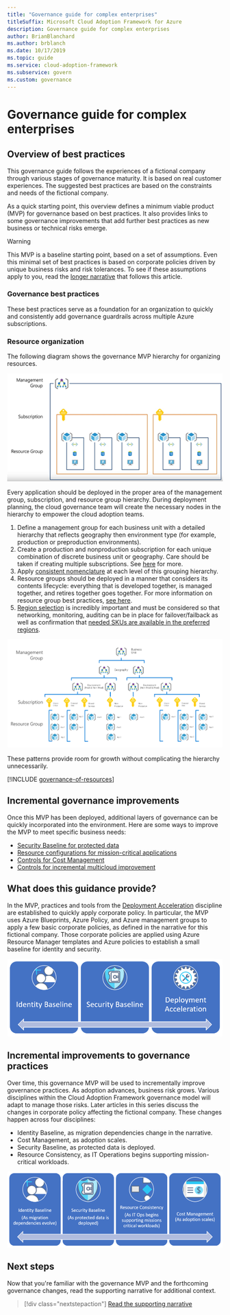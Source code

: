```yaml
---
title: "Governance guide for complex enterprises"
titleSuffix: Microsoft Cloud Adoption Framework for Azure
description: Governance guide for complex enterprises
author: BrianBlanchard
ms.author: brblanch
ms.date: 10/17/2019
ms.topic: guide
ms.service: cloud-adoption-framework
ms.subservice: govern
ms.custom: governance
---
```


# Governance guide for complex enterprises

## Overview of best practices

This governance guide follows the experiences of a fictional company through various stages of governance maturity. It is based on real customer experiences. The suggested best practices are based on the constraints and needs of the fictional company.

As a quick starting point, this overview defines a minimum viable product (MVP) for governance based on best practices. It also provides links to some governance improvements that add further best practices as new business or technical risks emerge.

> [!WARNING]
> This MVP is a baseline starting point, based on a set of assumptions. Even this minimal set of best practices is based on corporate policies driven by unique business risks and risk tolerances. To see if these assumptions apply to you, read the [longer narrative](./narrative.md) that follows this article.

### Governance best practices

These best practices serve as a foundation for an organization to quickly and consistently add governance guardrails across multiple Azure subscriptions.

### Resource organization

The following diagram shows the governance MVP hierarchy for organizing resources.

![Diagram of resource organization](../../../_images/govern/resource-organization.png)

Every application should be deployed in the proper area of the management group, subscription, and resource group hierarchy. During deployment planning, the cloud governance team will create the necessary nodes in the hierarchy to empower the cloud adoption teams.

1. Define a management group for each business unit with a detailed hierarchy that reflects geography then environment type (for example, production or preproduction environments).
2. Create a production and nonproduction subscription for each unique combination of discrete business unit or geography. Care should be taken if creating multiple subscriptions. See [here](../../../decision-guides/subscriptions/index.md) for more.
3. Apply [consistent nomenclature](../../../ready/azure-best-practices/naming-and-tagging.md) at each level of this grouping hierarchy.
4. Resource groups should be deployed in a manner that considers its contents lifecycle: everything that is developed together, is managed together, and retires together goes together. For more information on resource group best practices, [see here](../../../decision-guides/resource-consistency/index.md).
5. [Region selection](../../../decision-guides/regions/index.md) is incredibly important and must be considered so that networking, monitoring, auditing can be in place for failover/failback as well as confirmation that [needed SKUs are available in the preferred regions](https://azure.microsoft.com/global-infrastructure/services).

![Diagram of large enterprise resource organization](../../../_images/govern/large-enterprise-resource-organization.png)

These patterns provide room for growth without complicating the hierarchy unnecessarily.

[!INCLUDE [governance-of-resources](../../../../includes/caf-governance-of-resources.md)]

<!-- See comments for suggestion to possibly add here -->

## Incremental governance improvements

Once this MVP has been deployed, additional layers of governance can be quickly incorporated into the environment. Here are some ways to improve the MVP to meet specific business needs:

- [Security Baseline for protected data](./security-baseline-improvement.md)
- [Resource configurations for mission-critical applications](./resource-consistency-improvement.md)
- [Controls for Cost Management](./cost-management-improvement.md)
- [Controls for incremental multicloud improvement](./multicloud-improvement.md)

<!-- markdownlint-disable MD026 -->

## What does this guidance provide?

In the MVP, practices and tools from the [Deployment Acceleration](../../deployment-acceleration/index.md) discipline are established to quickly apply corporate policy. In particular, the MVP uses Azure Blueprints, Azure Policy, and Azure management groups to apply a few basic corporate policies, as defined in the narrative for this fictional company. Those corporate policies are applied using Azure Resource Manager templates and Azure policies to establish a small baseline for identity and security.

![Example of an incremental governance MVP](../../../_images/govern/governance-mvp.png)

## Incremental improvements to governance practices

Over time, this governance MVP will be used to incrementally improve governance practices. As adoption advances, business risk grows. Various disciplines within the Cloud Adoption Framework governance model will adapt to manage those risks. Later articles in this series discuss the changes in corporate policy affecting the fictional company. These changes happen across four disciplines:

- Identity Baseline, as migration dependencies change in the narrative.
- Cost Management, as adoption scales.
- Security Baseline, as protected data is deployed.
- Resource Consistency, as IT Operations begins supporting mission-critical workloads.

![Example of an incremental governance MVP](../../../_images/govern/governance-improvement-large.png)

## Next steps

Now that you're familiar with the governance MVP and the forthcoming governance changes, read the supporting narrative for additional context.

> [!div class="nextstepaction"]
> [Read the supporting narrative](./narrative.md)
